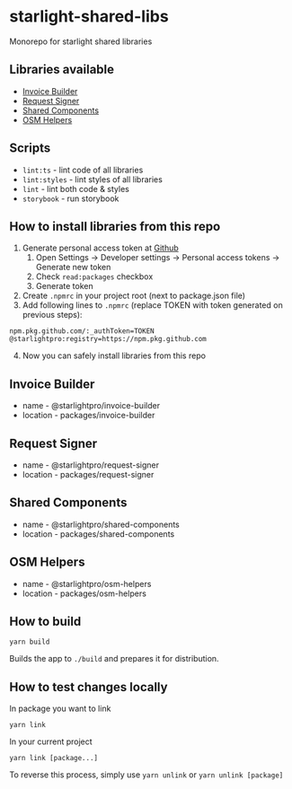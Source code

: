 # starlight-shared-libs

Monorepo for starlight shared libraries

## Libraries available

- [Invoice Builder](#invoice-builder)
- [Request Signer](#request-signer)
- [Shared Components](#shared-components)
- [OSM Helpers](#osm-helpers)

## Scripts

- `lint:ts` - lint code of all libraries
- `lint:styles` - lint styles of all libraries
- `lint` - lint both code & styles
- `storybook` - run storybook

## How to install libraries from this repo

1. Generate personal access token at [Github](https://github.com)
   1. Open Settings -> Developer settings -> Personal access tokens -> Generate new token
   2. Check `read:packages` checkbox
   3. Generate token
2. Create `.npmrc` in your project root (next to package.json file)
3. Add following lines to `.npmrc` (replace TOKEN with token generated on previous steps):

```config
npm.pkg.github.com/:_authToken=TOKEN
@starlightpro:registry=https://npm.pkg.github.com
```

4. Now you can safely install libraries from this repo

## Invoice Builder

- name - @starlightpro/invoice-builder
- location - packages/invoice-builder

## Request Signer

- name - @starlightpro/request-signer
- location - packages/request-signer

## Shared Components

- name - @starlightpro/shared-components
- location - packages/shared-components

## OSM Helpers

- name - @starlightpro/osm-helpers
- location - packages/osm-helpers

## How to build

```shell
yarn build
```

Builds the app to `./build` and prepares it for distribution.

##

## How to test changes locally

In package you want to link

```shell
yarn link
```

In your current project

```shell
yarn link [package...]
```

To reverse this process, simply use `yarn unlink` or `yarn unlink [package]`

##
